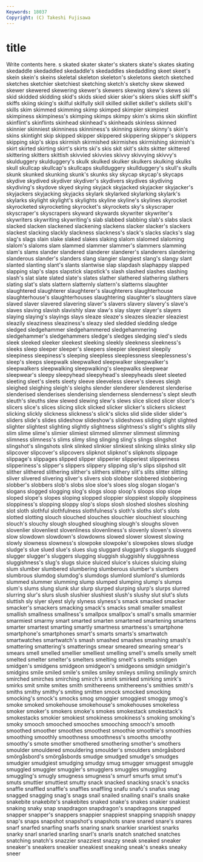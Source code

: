 ```yaml
---
Keywords: 18037 
Copyright: (C) Takeshi Fujisawa
---
```


# title

Write contents here.
s skated skater skater's skaters skate's skates skating skedaddle
skedaddled skedaddle's skedaddles skedaddling skeet skeet's skein skein's skeins skeletal
skeleton skeleton's skeletons sketch sketched sketches sketchier sketchiest sketching sketch's
sketchy skew skewed skewer skewered skewering skewer's skewers skewing skew's
skews ski skid skidded skidding skid's skids skied skier skier's
skiers skies skiff skiff's skiffs skiing skiing's skilful skilfully skill
skilled skillet skillet's skillets skill's skills skim skimmed skimming skimp
skimped skimpier skimpiest skimpiness skimpiness's skimping skimps skimpy skim's skims
skin skinflint skinflint's skinflints skinhead skinhead's skinheads skinless skinned skinnier
skinniest skinniness skinniness's skinning skinny skinny's skin's skins skintight skip
skipped skipper skippered skippering skipper's skippers skipping skip's skips skirmish
skirmished skirmishes skirmishing skirmish's skirt skirted skirting skirt's skirts ski's
skis skit skit's skits skitter skittered skittering skitters skittish skivvied
skivvies skivvy skivvying skivvy's skulduggery skulduggery's skulk skulked skulker skulkers
skulking skulks skull skullcap skullcap's skullcaps skullduggery skullduggery's skull's skulls
skunk skunked skunking skunk's skunks sky skycap skycap's skycaps skydive
skydived skydiver skydiver's skydivers skydives skydiving skydiving's skydove skyed skying
skyjack skyjacked skyjacker skyjacker's skyjackers skyjacking skyjacks skylark skylarked skylarking
skylark's skylarks skylight skylight's skylights skyline skyline's skylines skyrocket skyrocketed
skyrocketing skyrocket's skyrockets sky's skyscraper skyscraper's skyscrapers skyward skywards skywriter
skywriter's skywriters skywriting skywriting's slab slabbed slabbing slab's slabs slack
slacked slacken slackened slackening slackens slacker slacker's slackers slackest slacking
slackly slackness slackness's slack's slacks slacks's slag slag's slags slain
slake slaked slakes slaking slalom slalomed slaloming slalom's slaloms slam
slammed slammer slammer's slammers slamming slam's slams slander slandered slanderer
slanderer's slanderers slandering slanderous slander's slanders slang slangier slangiest slang's
slangy slant slanted slanting slant's slants slantwise slap slapdash slaphappy
slapped slapping slap's slaps slapstick slapstick's slash slashed slashes slashing
slash's slat slate slated slate's slates slather slathered slathering slathers
slating slat's slats slattern slatternly slattern's slatterns slaughter slaughtered slaughterer
slaughterer's slaughterers slaughterhouse slaughterhouse's slaughterhouses slaughtering slaughter's slaughters slave slaved
slaver slavered slavering slaver's slavers slavery slavery's slave's slaves slaving
slavish slavishly slaw slaw's slay slayer slayer's slayers slaying slaying's
slayings slays sleaze sleaze's sleazes sleazier sleaziest sleazily sleaziness sleaziness's
sleazy sled sledded sledding sledge sledged sledgehammer sledgehammered sledgehammering sledgehammer's
sledgehammers sledge's sledges sledging sled's sleds sleek sleeked sleeker sleekest
sleeking sleekly sleekness sleekness's sleeks sleep sleeper sleeper's sleepers sleepier
sleepiest sleepily sleepiness sleepiness's sleeping sleepless sleeplessness sleeplessness's sleep's sleeps
sleepwalk sleepwalked sleepwalker sleepwalker's sleepwalkers sleepwalking sleepwalking's sleepwalks sleepwear sleepwear's
sleepy sleepyhead sleepyhead's sleepyheads sleet sleeted sleeting sleet's sleets sleety
sleeve sleeveless sleeve's sleeves sleigh sleighed sleighing sleigh's sleighs slender
slenderer slenderest slenderise slenderised slenderises slenderising slenderness slenderness's slept sleuth
sleuth's sleuths slew slewed slewing slew's slews slice sliced slicer
slicer's slicers slice's slices slicing slick slicked slicker slicker's slickers
slickest slicking slickly slickness slickness's slick's slicks slid slide slider
slider's sliders slide's slides slideshow slideshow's slideshows sliding slight slighted
slighter slightest slighting slightly slightness slightness's slight's slights slily slim
slime slime's slimier slimiest slimmed slimmer slimmest slimming slimness slimness's
slims slimy sling slinging sling's slings slingshot slingshot's slingshots slink
slinked slinkier slinkiest slinking slinks slinky slip slipcover slipcover's slipcovers
slipknot slipknot's slipknots slippage slippage's slippages slipped slipper slipperier slipperiest
slipperiness slipperiness's slipper's slippers slippery slipping slip's slips slipshod slit
slither slithered slithering slither's slithers slithery slit's slits slitter slitting
sliver slivered slivering sliver's slivers slob slobber slobbered slobbering slobber's
slobbers slob's slobs sloe sloe's sloes slog slogan slogan's slogans
slogged slogging slog's slogs sloop sloop's sloops slop slope sloped
slope's slopes sloping slopped sloppier sloppiest sloppily sloppiness sloppiness's slopping
sloppy slop's slops slosh sloshed sloshes sloshing slot sloth slothful
slothfulness slothfulness's sloth's sloths slot's slots slotted slotting slouch slouched
slouches slouchier slouchiest slouching slouch's slouchy slough sloughed sloughing slough's
sloughs sloven slovenlier slovenliest slovenliness slovenliness's slovenly sloven's slovens slow
slowdown slowdown's slowdowns slowed slower slowest slowing slowly slowness slowness's
slowpoke slowpoke's slowpokes slows sludge sludge's slue slued slue's slues
slug sluggard sluggard's sluggards slugged slugger slugger's sluggers slugging sluggish
sluggishly sluggishness sluggishness's slug's slugs sluice sluiced sluice's sluices sluicing
sluing slum slumber slumbered slumbering slumberous slumber's slumbers slumbrous slumdog
slumdog's slumdogs slumlord slumlord's slumlords slummed slummer slumming slump slumped
slumping slump's slumps slum's slums slung slunk slur slurp slurped
slurping slurp's slurps slurred slurring slur's slurs slush slushier slushiest
slush's slushy slut slut's sluts sluttish sly slyer slyest slyly
slyness slyness's smack smacked smacker smacker's smackers smacking smack's smacks
small smaller smallest smallish smallness smallness's smallpox smallpox's small's smalls
smarmier smarmiest smarmy smart smarted smarten smartened smartening smartens smarter
smartest smarting smartly smartness smartness's smartphone smartphone's smartphones smart's smarts
smarts's smartwatch smartwatches smartwatch's smash smashed smashes smashing smash's smattering
smattering's smatterings smear smeared smearing smear's smears smell smelled smellier
smelliest smelling smell's smells smelly smelt smelted smelter smelter's smelters
smelting smelt's smelts smidgen smidgen's smidgens smidgeon smidgeon's smidgeons smidgin
smidgin's smidgins smile smiled smile's smiles smiley smileys smiling smilingly
smirch smirched smirches smirching smirch's smirk smirked smirking smirk's smirks
smit smite smites smith smithereens smithereens's smithies smith's smiths smithy
smithy's smiting smitten smock smocked smocking smocking's smock's smocks smog
smoggier smoggiest smoggy smog's smoke smoked smokehouse smokehouse's smokehouses smokeless
smoker smoker's smokers smoke's smokes smokestack smokestack's smokestacks smokier smokiest
smokiness smokiness's smoking smoking's smoky smooch smooched smooches smooching smooch's
smooth smoothed smoother smoothes smoothest smoothie smoothie's smoothies smoothing smoothly
smoothness smoothness's smooths smoothy smoothy's smote smother smothered smothering smother's
smothers smoulder smouldered smouldering smoulder's smoulders smörgåsbord smörgåsbord's smörgåsbords smudge
smudged smudge's smudges smudgier smudgiest smudging smudgy smug smugger smuggest
smuggle smuggled smuggler smuggler's smugglers smuggles smuggling smuggling's smugly smugness
smugness's smurf smurfs smut smut's smuts smuttier smuttiest smutty snack
snacked snacking snack's snacks snaffle snaffled snaffle's snaffles snaffling snafu
snafu's snafus snag snagged snagging snag's snags snail snailed snailing
snail's snails snake snakebite snakebite's snakebites snaked snake's snakes snakier
snakiest snaking snaky snap snapdragon snapdragon's snapdragons snapped snapper snapper's
snappers snappier snappiest snapping snappish snappy snap's snaps snapshot snapshot's
snapshots snare snared snare's snares snarf snarfed snarfing snarfs snaring
snark snarkier snarkiest snarks snarky snarl snarled snarling snarl's snarls
snatch snatched snatches snatching snatch's snazzier snazziest snazzy sneak sneaked
sneaker sneaker's sneakers sneakier sneakiest sneaking sneak's sneaks sneaky sneer
